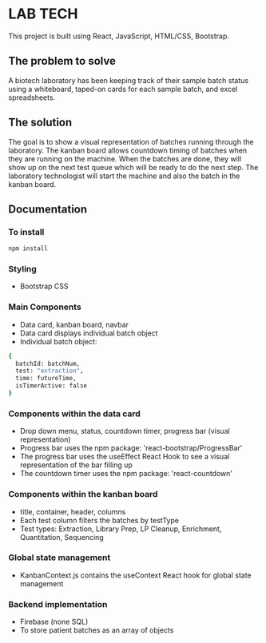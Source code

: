 # LAB TECH

This project is built using React, JavaScript, HTML/CSS, Bootstrap. 

## The problem to solve

A biotech laboratory has been keeping track of their sample batch status using a whiteboard, taped-on cards for each sample batch, and excel spreadsheets. 

## The solution

The goal is to show a visual representation of batches running through the laboratory. The kanban board allows countdown timing of batches when they are running on the machine. When the batches are done, they will show up on the next test queue which will be ready to do the next step. The laboratory technologist will start the machine and also the batch in the kanban board.

## Documentation

### To install
```bash
npm install
```

### Styling
- Bootstrap CSS

### Main Components

- Data card, kanban board, navbar
- Data card displays individual batch object
- Individual batch object:
```bash
{
  batchId: batchNum,
  test: "extraction",
  time: futureTime,
  isTimerActive: false
}
```

### Components within the data card

- Drop down menu, status, countdown timer, progress bar (visual representation)
- Progress bar uses the npm package: 'react-bootstrap/ProgressBar'
- The progress bar uses the useEffect React Hook to see a visual representation of the bar filling up
- The countdown timer uses the npm package: 'react-countdown'

### Components within the kanban board
- title, container, header, columns
- Each test column filters the batches by testType
- Test types: Extraction, Library Prep, LP Cleanup, Enrichment, Quantitation, Sequencing

### Global state management
- KanbanContext.js contains the useContext React hook for global state management

### Backend implementation

- Firebase (none SQL)
- To store patient batches as an array of objects
